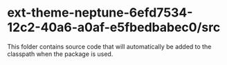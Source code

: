# ext-theme-neptune-6efd7534-12c2-40a6-a0af-e5fbedbabec0/src

This folder contains source code that will automatically be added to the classpath when
the package is used.
